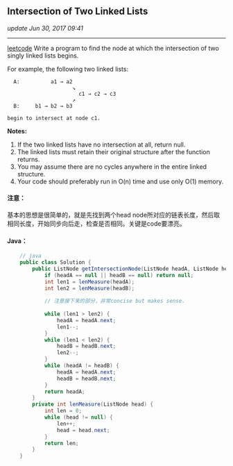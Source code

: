 ## Intersection of Two Linked Lists
_update Jun 30, 2017 09:41_

---
[leetcode](https://leetcode.com/problems/intersection-of-two-linked-lists/#/description)
Write a program to find the node at which the intersection of two singly linked lists begins.


For example, the following two linked lists:

      A:          a1 → a2
                         ↘
                           c1 → c2 → c3
                         ↗            
      B:     b1 → b2 → b3
      
    begin to intersect at node c1.


**Notes:**

  1.  If the two linked lists have no intersection at all, return null.
  2.  The linked lists must retain their original structure after the function returns.
  3.  You may assume there are no cycles anywhere in the entire linked structure.
  4.  Your code should preferably run in O(n) time and use only O(1) memory.

#### 注意：
基本的思想是很简单的，就是先找到两个head node所对应的链表长度，然后取相同长度，开始同步向后走，检查是否相同。关键是code要漂亮。

#### Java：
```java
    // java
    public class Solution {
        public ListNode getIntersectionNode(ListNode headA, ListNode headB) {
            if (headA == null || headB == null) return null;
            int len1 = lenMeasure(headA);
            int len2 = lenMeasure(headB);
            
            // 注意接下来的部分，非常concise but makes sense.
            
            while (len1 > len2) {
                headA = headA.next;
                len1--;
            }
            while (len1 < len2) {
                headB = headB.next;
                len2--;
            }
            while (headA != headB) {
                headA = headA.next;
                headB = headB.next;
            }
            return headA;
        }
        private int lenMeasure(ListNode head) {
            int len = 0;
            while (head != null) {
                len++;
                head = head.next;
            }
            return len;
        }
    }
```